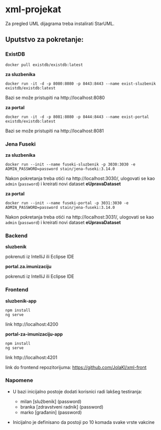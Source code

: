 # xml-projekat

Za pregled UML dijagrama treba instalirati StarUML.

## Uputstvo za pokretanje:

### ExistDB

    docker pull existdb/existdb:latest

**za sluzbenika**

    docker run -it -d -p 8080:8080 -p 8443:8443 --name exist-sluzbenik existdb/existdb:latest

Bazi se može pristupiti na http://localhost:8080

**za portal**

    docker run -it -d -p 8081:8080 -p 8444:8443 --name exist-portal existdb/existdb:latest

Bazi se može pristupiti na http://localhost:8081

### Jena Fuseki

**za sluzbenika**

    docker run --init --name fuseki-sluzbenik -p 3030:3030 -e ADMIN_PASSWORD=password stain/jena-fuseki:3.14.0

Nakon pokretanja treba otići na http://localhost:3030/, ulogovati se kao `admin` (`password`) i kreirati novi dataset **eUpravaDataset**

**za portal**

    docker run --init --name fuseki-portal -p 3031:3030 -e ADMIN_PASSWORD=password stain/jena-fuseki:3.14.0

Nakon pokretanja treba otići na http://localhost:3031/, ulogovati se kao `admin` (`password`) i kreirati novi dataset **eUpravaDataset**

### Backend
**sluzbenik**

pokrenuti iz IntelliJ ili Eclipse IDE

**portal.za.imunizaciju**

pokrenuti iz IntelliJ ili Eclipse IDE

### Frontend

**sluzbenik-app**

    npm install
    ng serve

link http://localhost:4200

**portal-za-imunizaciju-app**

    npm install
    ng serve

link http://localhost:4201


link do frontend repozitorijuma: https://github.com/JolaKl/xml-front

### Napomene

- U bazi inicijalno postoje dodati korisnici radi lakšeg testiranja:
    - milan [službenik] (password)
    - branka [zdravstveni radnik] (password)
    - marko [građanin] (password)

- Inicijalno je definisano da postoji po 10 komada svake vrste vakcine
